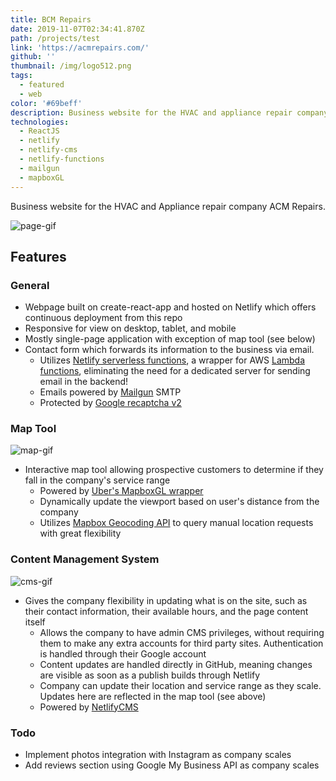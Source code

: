 ```yaml
---
title: BCM Repairs
date: 2019-11-07T02:34:41.870Z
path: /projects/test
link: 'https://acmrepairs.com/'
github: ''
thumbnail: /img/logo512.png
tags:
  - featured
  - web
color: '#69beff'
description: Business website for the HVAC and appliance repair company ACM Repairs.
technologies:
  - ReactJS
  - netlify
  - netlify-cms
  - netlify-functions
  - mailgun
  - mapboxGL
---
```

Business website for the HVAC and Appliance repair company ACM Repairs.

![page-gif](https://i.imgur.com/zhUDhTS.gif)

## Features

### General

* Webpage built on create-react-app and hosted on Netlify which offers continuous deployment from this repo
* Responsive for view on desktop, tablet, and mobile
* Mostly single-page application with exception of map tool (see below)
* Contact form which forwards its information to the business via email.
  * Utilizes [Netlify serverless functions](https://docs.netlify.com/functions/overview/), a wrapper for AWS [Lambda functions](https://aws.amazon.com/lambda/), eliminating the need for a dedicated server for sending email in the backend!
  * Emails powered by [Mailgun](https://www.mailgun.com/) SMTP
  * Protected by [Google recaptcha v2](https://developers.google.com/recaptcha/docs/display)

### Map Tool

![map-gif](https://i.imgur.com/7EsqIzB.gif)

* Interactive map tool allowing prospective customers to determine if they fall in the company's service range
  * Powered by [Uber's MapboxGL wrapper](https://uber.github.io/react-map-gl/#/)
  * Dynamically update the viewport based on user's distance from the company
  * Utilizes [Mapbox Geocoding API](https://docs.mapbox.com/api/search/#geocoding) to query manual location requests with great flexibility

### Content Management System

![cms-gif](https://i.imgur.com/RNjLbU3.gif)

* Gives the company flexibility in updating what is on the site, such as their contact information, their available hours, and the page content itself
  * Allows the company to have admin CMS privileges, without requiring them to make any extra accounts for third party sites. Authentication is handled through their Google account
  * Content updates are handled directly in GitHub, meaning changes are visible as soon as a publish builds through Netlify
  * Company can update their location and service range as they scale. Updates here are reflected in the map tool (see above)
  * Powered by [NetlifyCMS](https://www.netlifycms.org/)

### Todo

* Implement photos integration with Instagram as company scales
* Add reviews section using Google My Business API as company scales
